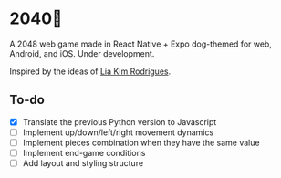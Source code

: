 # 2040🐶

A 2048 web game made in React Native + Expo dog-themed for web, Android, and
iOS.
Under development.

Inspired by the ideas of [Lia Kim Rodrigues](https://github.com/liakimr).

## To-do

- [x] Translate the previous Python version to Javascript
- [ ] Implement up/down/left/right movement dynamics
- [ ] Implement pieces combination when they have the same value
- [ ] Implement end-game conditions
- [ ] Add layout and styling structure
